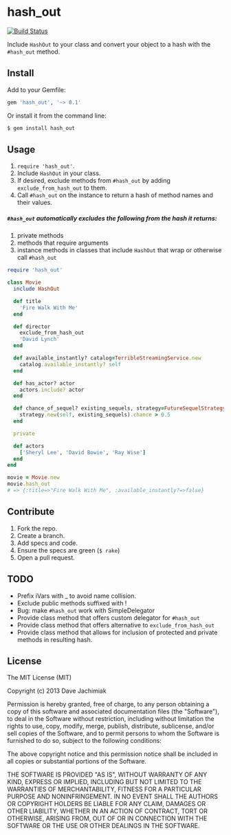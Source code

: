 # hash_out

[![Build Status](https://travis-ci.org/davejachimiak/hash_out.png?branch=master)](https://travis-ci.org/davejachimiak/hash_out)

Include `HashOut` to your class and convert your object to a hash with the `#hash_out` method.

## Install
Add to your Gemfile:
```ruby
gem 'hash_out', '~> 0.1'
```

Or install it from the command line:
```sh
$ gem install hash_out
```

## Usage
1. `require 'hash_out'`.
2. Include `HashOut` in your class.
3. If desired, exclude methods from `#hash_out` by adding `exclude_from_hash_out` to them.
4. Call `#hash_out` on the instance to return a hash of method names and their values.

##### `#hash_out` automatically excludes the following from the hash it returns:
1. private methods
2. methods that require arguments
3. instance methods in classes that include `HashOut` that wrap or otherwise call `#hash_out`

```ruby
require 'hash_out'

class Movie
  include HashOut

  def title
    'Fire Walk With Me'
  end

  def director
    exclude_from_hash_out
    'David Lynch'
  end

  def available_instantly? catalog=TerribleStreamingService.new
    catalog.available_instantly? self
  end

  def has_actor? actor
    actors.include? actor
  end

  def chance_of_sequel? existing_sequels, strategy=FutureSequelStrategy
    strategy.new(self, existing_sequels).chance > 0.5
  end

  private

  def actors
    ['Sheryl Lee', 'David Bowie', 'Ray Wise']
  end
end

movie = Movie.new
movie.hash_out
# => {:title=>"Fire Walk With Me", :available_instantly?=>false}

```

## Contribute
1. Fork the repo.
2. Create a branch.
3. Add specs and code.
4. Ensure the specs are green (`$ rake`)
5. Open a pull request.

## TODO
* Prefix iVars with _ to avoid name collision.
* Exclude public methods suffixed with !
* Bug: make `#hash_out` work with SimpleDelegator
* Provide class method that offers custom delegator for `#hash_out`
* Provide class method that offers alternative to `exclude_from_hash_out`
* Provide class method that allows for inclusion of protected and private methods in resulting hash.

## License
The MIT License (MIT)

Copyright (c) 2013 Dave Jachimiak

Permission is hereby granted, free of charge, to any person obtaining a copy
of this software and associated documentation files (the "Software"), to deal
in the Software without restriction, including without limitation the rights
to use, copy, modify, merge, publish, distribute, sublicense, and/or sell
copies of the Software, and to permit persons to whom the Software is
furnished to do so, subject to the following conditions:

The above copyright notice and this permission notice shall be included in
all copies or substantial portions of the Software.

THE SOFTWARE IS PROVIDED "AS IS", WITHOUT WARRANTY OF ANY KIND, EXPRESS OR
IMPLIED, INCLUDING BUT NOT LIMITED TO THE WARRANTIES OF MERCHANTABILITY,
FITNESS FOR A PARTICULAR PURPOSE AND NONINFRINGEMENT. IN NO EVENT SHALL THE
AUTHORS OR COPYRIGHT HOLDERS BE LIABLE FOR ANY CLAIM, DAMAGES OR OTHER
LIABILITY, WHETHER IN AN ACTION OF CONTRACT, TORT OR OTHERWISE, ARISING FROM,
OUT OF OR IN CONNECTION WITH THE SOFTWARE OR THE USE OR OTHER DEALINGS IN
THE SOFTWARE.
